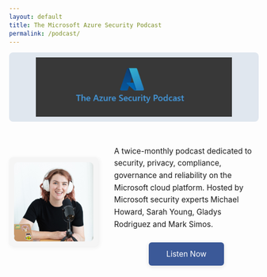 ```yaml
---
layout: default
title: The Microsoft Azure Security Podcast
permalink: /podcast/
---
```


<!-- Banner with podcast logo -->
<div style="width:100%;height:140px;background:#e0e7ef;display:flex;align-items:center;justify-content:center;margin-bottom:32px;border-radius:8px;">
  <img src="/assets/img/podcast-logo.jpg" alt="Podcast Logo Banner" style="height:120px;width:auto;max-width:100%;object-fit:contain;" />
</div>

<div class="podcast-flex">
  <!-- Podcast image -->
  <div class="podcast-img">
    <img src="/assets/img/sarah-podcast.jpeg" alt="Sarah Young Podcast" style="height:160px;width:160px;object-fit:cover;border-radius:8px;" />
  </div>
  <div class="podcast-desc">
    <p style="font-size:1.1em;line-height:1.6;">A twice-monthly podcast dedicated to security, privacy, compliance, governance and reliability on the Microsoft cloud platform. Hosted by Microsoft security experts Michael Howard, Sarah Young, Gladys Rodriguez and Mark Simos.</p>
    <div style="display:flex;justify-content:center;margin-top:24px;">
      <a href="https://aka.ms/azsecpod" target="_blank" rel="noopener" style="background:#3b5998;color:#fff;padding:14px 36px;border-radius:6px;font-size:1.1em;text-decoration:none;box-shadow:0 2px 8px #e0e0e0;transition:background 0.2s;">Listen Now</a>
    </div>
  </div>
</div>

<style>
.podcast-flex {
  display: flex;
  align-items: center;
  gap: 32px;
  flex-wrap: wrap;
}
.podcast-img { flex: 0 0 180px; display: flex; align-items: center; justify-content: center; height: 180px; background: #f5f5f5; border-radius: 8px; box-shadow: 2px 2px 8px #eee; }
.podcast-desc { flex: 1; min-width: 220px; }
@media (max-width: 600px) {
  .podcast-flex {
    flex-direction: column;
    align-items: stretch;
    gap: 18px;
  }
  .podcast-img {
    justify-content: center !important;
    margin: 0 auto;
    width: 100%;
  }
  .podcast-img img {
    margin: 0 auto !important;
    max-width: 90vw !important;
    display: block;
  }
}
</style>